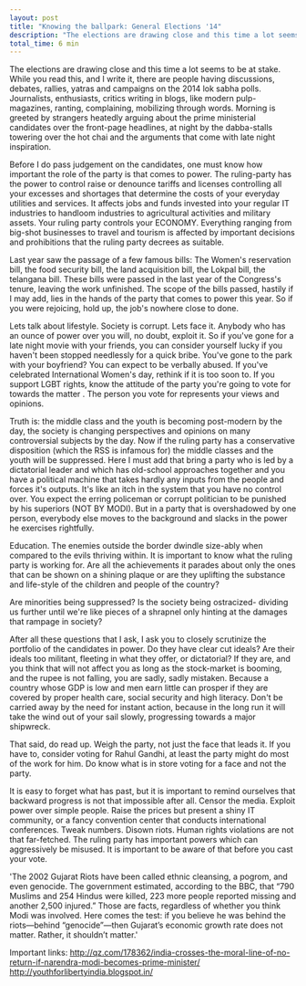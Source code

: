 ```yaml
---
layout: post
title: "Knowing the ballpark: General Elections '14"
description: "The elections are drawing close and this time a lot seems to be at stake. While you read this, and I write it, there are people having discussions, debates, rallies, yatras and campaigns on the 2014 lok sabha polls. Journalists, enthusiasts, critics writing in blogs, like modern pulp-magazines, ranting, complaining, mobilizing through words. Here are a few of mine"
total_time: 6 min
---
```

The elections are drawing close and this time a lot seems to be at stake. While you read this, and I write it, there are people having discussions, debates, rallies, yatras and campaigns on the 2014 lok sabha polls. Journalists, enthusiasts, critics writing in blogs, like modern pulp-magazines, ranting, complaining, mobilizing through words. Morning is greeted by strangers heatedly arguing about the prime ministerial candidates over the front-page headlines, at night by the dabba-stalls towering over the hot chai and the arguments that come with late night inspiration.

Before I do pass judgement on the candidates, one must know how important the role of the party is that comes to power. The ruling-party has the power to control raise or denounce tariffs and licenses controlling all your excesses and shortages that determine the costs of your everyday utilities and services. It affects jobs and funds invested into your regular IT industries to handloom industries to agricultural activities and military assets. Your ruling party controls your ECONOMY. Everything ranging from big-shot businesses to travel and tourism is affected by important decisions and prohibitions that the ruling party decrees as suitable.

Last year saw the passage of a few famous bills: The Women's reservation bill, the food security bill, the land acquisition bill, the Lokpal bill, the telangana bill. These bills were passed in the last year of the Congress's tenure, leaving the work unfinished. The scope of the bills passed, hastily if I may add, lies in the hands of the party that comes to power this year. So if you were rejoicing, hold up, the job's nowhere close to done.

Lets talk about lifestyle. Society is corrupt. Lets face it. Anybody who has an ounce of power over you will, no doubt, exploit it. So if you've gone for a late night movie with your friends, you can consider yourself lucky if you haven't been stopped needlessly for a quick bribe. You've gone to the park with your boyfriend? You can expect to be verbally abused. If you've celebrated International Women's day, rethink if it is too soon to. If you support LGBT rights, know the attitude of the party you're going to vote for towards the matter . The person you vote for represents your views and opinions.

Truth is: the middle class and the youth is becoming post-modern by the day, the society is changing perspectives and opinions on many controversial subjects by the day. Now if the ruling party has a conservative disposition (which the RSS is infamous for) the middle classes and the youth will be suppressed. Here I must add that bring a party who is led by a dictatorial leader and which has old-school approaches together and you have a political machine that takes hardly any inputs from the people and forces it's outputs. It's like an itch in the system that you have no control over. You expect the erring policeman or corrupt politician to be punished by his superiors (NOT BY MODI). But in a party that is overshadowed by one person, everybody else moves to the background and slacks in the power he exercises rightfully.

Education. The enemies outside the border dwindle size-ably when compared to the evils thriving within. It is important to know what the ruling party is working for. Are all the achievements it parades about only the ones that can be shown on a shining plaque or are they uplifting the substance and life-style of the children and people of the country?

Are minorities being suppressed? Is the society being ostracized- dividing us further until we're like pieces of a shrapnel only hinting at the damages that rampage in society?

After all these questions that I ask, I ask you to closely scrutinize the portfolio of the candidates in power. Do they have clear cut ideals? Are their ideals too militant, fleeting in what they offer, or dictatorial? If they are, and you think that will not affect you as long as the stock-market is booming, and the rupee is not falling, you are sadly, sadly mistaken. Because a country whose GDP is low and men earn little can prosper if they are covered by proper health care, social security and high literacy. Don't be carried away by the need for instant action, because in the long run it will take the wind out of your sail slowly, progressing towards a major shipwreck.

That said, do read up. Weigh the party, not just the face that leads it. If you have to, consider voting for Rahul Gandhi, at least the party might do most of the work for him. Do know what is in store voting for a face and not the party.

It is easy to forget what has past, but it is important to remind ourselves that backward progress is not that impossible after all. Censor the media. Exploit power over simple people. Raise the prices but present a shiny IT community, or a fancy convention center that conducts international conferences. Tweak numbers. Disown riots. Human rights violations are not that far-fetched. The ruling party has important powers which can aggressively be misused. It is important to be aware of that before you cast your vote.

'The 2002 Gujarat Riots have been called ethnic cleansing, a pogrom, and even genocide. The government estimated, according to the BBC, that “790 Muslims and 254 Hindus were killed, 223 more people reported missing and another 2,500 injured.” Those are facts, regardless of whether you think Modi was involved. Here comes the test: if you believe he was behind the riots—behind “genocide”—then Gujarat’s economic growth rate does not matter. Rather, it shouldn’t matter.'

Important links:
http://qz.com/178362/india-crosses-the-moral-line-of-no-return-if-narendra-modi-becomes-prime-minister/
http://youthforlibertyindia.blogspot.in/
